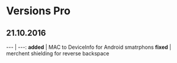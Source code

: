 # Versions Pro

## 21.10.2016

--- | ---:
**added** | MAC to DeviceInfo for Android smatrphons
**fixed** | merchent shielding for reverse backspace
